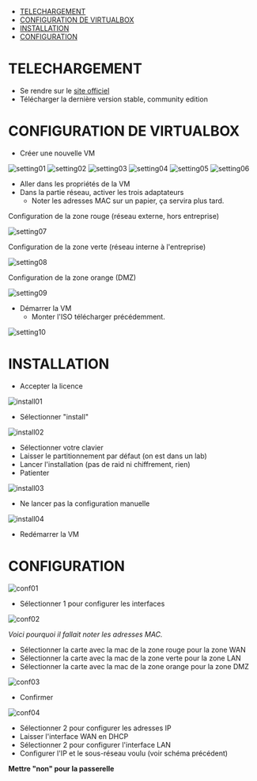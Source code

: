 - [TELECHARGEMENT](#telechargement)
- [CONFIGURATION DE VIRTUALBOX](#configuration-de-virtualbox)
- [INSTALLATION](#installation)
- [CONFIGURATION](#configuration)

# TELECHARGEMENT
* Se rendre sur le [site officiel](https://www.pfsense.org/download/)
* Télécharger la dernière version stable, community edition

# CONFIGURATION DE VIRTUALBOX
* Créer une nouvelle VM

![setting01](Images/setting01.png)
![setting02](Images/setting02.png)
![setting03](Images/setting03.png)
![setting04](Images/setting04.png)
![setting05](Images/setting05.png)
![setting06](Images/setting06.png)

* Aller dans les propriétés de la VM
* Dans la partie réseau, activer les trois adaptateurs
  * Noter les adresses MAC sur un papier, ça servira plus tard.

Configuration de la zone rouge (réseau externe, hors entreprise)

![setting07](Images/setting07.png)

Configuration de la zone verte (réseau interne à l'entreprise)

![setting08](Images/setting08.png)

Configuration de la zone orange (DMZ)

![setting09](Images/setting09.png)

* Démarrer la VM
  * Monter l'ISO télécharger précédemment.

![setting10](Images/setting10.png)

# INSTALLATION
* Accepter la licence

![install01](Images/install01.png)

* Sélectionner "install"
  
![install02](Images/install02.png)

* Sélectionner votre clavier
* Laisser le partitionnement par défaut (on est dans un lab)
* Lancer l'installation (pas de raid ni chiffrement, rien)
* Patienter

![install03](Images/install03.png)

* Ne lancer pas la configuration manuelle

![install04](Images/install04.png)

* Redémarrer la VM

# CONFIGURATION

![conf01](Images/conf01.png)

* Sélectionner 1 pour configurer les interfaces

![conf02](Images/conf02.png)

_Voici pourquoi il fallait noter les adresses MAC._

* Sélectionner la carte avec la mac de la zone rouge pour la zone WAN
* Sélectionner la carte avec la mac de la zone verte pour la zone LAN
* Sélectionner la carte avec la mac de la zone orange pour la zone DMZ

![conf03](Images/conf03.png)

* Confirmer

![conf04](Images/conf04.png)

* Sélectionner 2 pour configurer les adresses IP
* Laisser l'interface WAN en DHCP
* Sélectionner 2 pour configurer l'interface LAN
* Configurer l'IP et le sous-réseau voulu (voir schéma précédent)

**Mettre "non" pour la passerelle**
